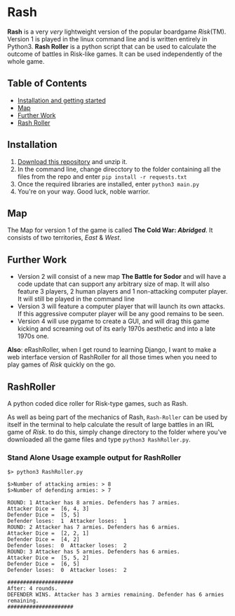 # Rash

**Rash** is a very _very_ lightweight version of the popular boardgame *Risk*(TM). Version 1 is played in the linux command line and is written entirely in Python3. 
**Rash Roller** is a python script that can be used to calculate the outcome of battles in Risk-like games. It can be used independently of the whole game.

## Table of Contents
* [Installation and getting started](#Installation)
* [Map](#Map)
* [Further Work](#further-work) 
* [Rash Roller](#RashRoller])


## Installation

1. [Download this repository](https://github.com/mattallinson/Rash/archive/master.zip) and unzip it. 
2. In the command line, change direcctory to the folder containing all the files from the repo and enter `pip install -r requests.txt`
3. Once the required libraries are installed, enter `python3 main.py`
4. You're on your way. Good luck, noble warrior.

## Map

The Map for version 1 of the game is called **The Cold War: _Abridged_**.
It consists of two territories, *East* & *West*. 

## Further Work
* Version 2 will consist of a new map **The Battle for Sodor** and will have a code update that can support any arbitrary size of map. It will also feature 3 players, 2 human players and 1 non-attacking computer player. It will still be played in the command line
* Version 3 will feature a computer player that will launch its own attacks. If this aggressive computer player will be any good remains to be seen.
* Version 4 will use pygame to create a GUI, and will drag this game kicking and screaming out of its early 1970s aesthetic and into a late 1970s one.  

**__Also__**:
eRashRoller, when I get round to learning Django, I want to make a web interface version of RashRoller for all those times when you need to play games of _Risk_ quickly on the go.

## RashRoller
A python coded dice roller for Risk-type games, such as Rash.

As well as being part of the mechanics of Rash, `Rash-Roller` can be used by itself in the terminal to help calculate the result of large battles in an IRL game of *Risk*. to do this, simply change directory to the folder where you've downloaded all the game files and type `python3 RashRoller.py`.

### Stand Alone Usage example output for RashRoller

```
$> python3 RashRoller.py

$>Number of attacking armies: > 8
$>Number of defending armies: > 7 

ROUND: 1 Attacker has 8 armies. Defenders has 7 armies.
Attacker Dice =  [6, 4, 3]
Defender Dice =  [5, 5]
Defender loses:  1  Attacker loses:  1
ROUND: 2 Attacker has 7 armies. Defenders has 6 armies.
Attacker Dice =  [2, 2, 1]
Defender Dice =  [4, 2]
Defender loses:  0  Attacker loses:  2
ROUND: 3 Attacker has 5 armies. Defenders has 6 armies.
Attacker Dice =  [5, 5, 2]
Defender Dice =  [6, 5]
Defender loses:  0  Attacker loses:  2

#####################
After: 4 rounds.
DEFENDER WINS. Attacker has 3 armies remaining. Defender has 6 armies remaining.
#####################

``` 
